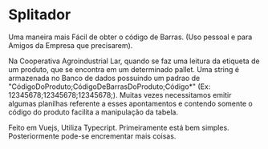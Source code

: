 # Splitador
Uma maneira mais Fácil de obter o código de Barras. (Uso pessoal e para Amigos da Empresa que precisarem).

Na Cooperativa Agroindustrial Lar, quando se faz uma leitura da etiqueta de um produto, que se encontra em um determinado pallet. Uma string é armazenada no Banco de dados possuindo um padrao de "CódigoDoProduto;CódigoDeBarrasDoProduto;Código*" (Ex: 12345678;12345678;12345678;). Muitas vezes necessitamos emitir algumas planilhas referente a esses apontamentos e contendo somente o código do produto facilita a manipulação da tabela.

Feito em Vuejs, Utiliza Typecript.
Primeiramente está bem simples. 
Posteriormente pode-se encrementar mais coisas.
